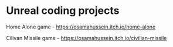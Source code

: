 # Unreal coding projects

Home Alone game - https://osamahussein.itch.io/home-alone

Cilivan Missile game - https://osamahussein.itch.io/civilian-missile

